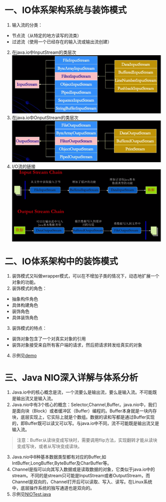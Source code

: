 # 一、IO体系架构系统与装饰模式
1. 输入流的分类：
- 节点流（从特定的地方读写的流类）
- 过滤流（使用一个已经存在的输入流或输出流创建）
2. 在java.io中InputStream的类层次
![image](https://github.com/Miraclelucy/funny-java/blob/master/images/netty01-01.PNG)
3. 在java.io中OnputStream的类层次
![image](https://github.com/Miraclelucy/funny-java/blob/master/images/netty01-02.PNG)
4. I/O流的链接
![image](https://github.com/Miraclelucy/funny-java/blob/master/images/netty01-03.PNG)

# 二、IO体系架构中的装饰模式
1. 装饰模式又叫做wrapper模式，可以在不增加子类的情况下，动态地扩展一个对象的功能。
2. 装饰模式的角色：
- 抽象构件角色
- 具体构建角色
- 装饰角色
- 具体装饰角色
3. 装饰模式的特点：
- 装饰对象包含了一个对真实对象的引用
- 装饰对象接受来自所有客户端的请求，然后把请求转发给真实的对象
4. 示例见[demo](https://github.com/Miraclelucy/deepjava-project/tree/master/src/main/java/designpattern/ch01decorator)

# 三、Java NIO深入详解与体系分析
1. Java.io中的核心概念是流，一个流要么是输出流，要么是输入流。不可能既是输出流又是输入流。
2. Java.nio中有3个核心的概念：Selector,Channel,Buffer。java.nio中，我们是面向块（Block）或者缓冲区（Buffer）编程的。Buffer本身就是一块内存块，底层实现上，它实际上就是个数组。数据的读和写都是通过Buffer实现的，即Buffer既可以读又可以写。与java.io中不同，流不可能既是输出流又是输入流。
> 注意：Buffer从读块变成写块时，需要调用flip方法，实现翻转才能从读块变成写块，或者从写块变成读块。
3. Java.nio中8种基本数据类型都有对应的Buffer,如IntBuffer,LongBuffer,ByteBuffer及CharBuffer等。
4. Channel是指可以向其写入数据或是读取数据的对象，它类似于java.io中的stream。不同的是stream只可能是InputStream或者OutputStream，而Channel是双向的，Channel打开后可以读取、写入、读写。在Linux系统中，底层操作系统的独写通道也是双向的。
5. 示例见[NIOTest.java](https://github.com/Miraclelucy/netty-project/tree/master/src/main/java/com/tenglu/ch00/niodemo)
